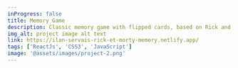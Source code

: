 ```yaml
---
inProgress: false
title: Memory Game
description: Classic memory game with flipped cards, based on Rick and Morty
img_alt: project image alt text
link: https://ilan-servais-rick-et-morty-memory.netlify.app/
tags: ['ReactJs', 'CSS3', 'JavaScript']
image: '@assets/images/project-2.png'
---
```

